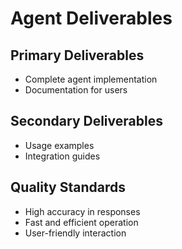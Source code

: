 # Agent Deliverables

## Primary Deliverables

- Complete agent implementation
- Documentation for users

## Secondary Deliverables

- Usage examples
- Integration guides

## Quality Standards

- High accuracy in responses
- Fast and efficient operation
- User-friendly interaction